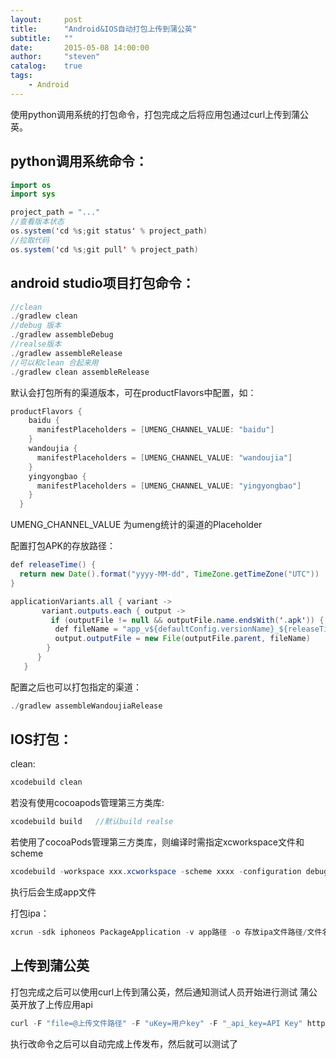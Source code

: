 ```yaml
---
layout:     post
title:      "Android&IOS自动打包上传到蒲公英"
subtitle:   ""
date:       2015-05-08 14:00:00
author:     "steven"
catalog:    true
tags:
    - Android
---
```


使用python调用系统的打包命令，打包完成之后将应用包通过curl上传到蒲公英。

python调用系统命令：
---

```java
import os
import sys

project_path = "..."
//查看版本状态
os.system('cd %s;git status' % project_path)
//拉取代码
os.system('cd %s;git pull' % project_path)
```

android studio项目打包命令：
---

```java
//clean
./gradlew clean
//debug 版本
./gradlew assembleDebug
//realse版本
./gradlew assembleRelease
//可以和clean 合起来用
./gradlew clean assembleRelease
```

默认会打包所有的渠道版本，可在productFlavors中配置，如：


```java
productFlavors {
    baidu {
      manifestPlaceholders = [UMENG_CHANNEL_VALUE: "baidu"]
    }
    wandoujia {
      manifestPlaceholders = [UMENG_CHANNEL_VALUE: "wandoujia"]
    }
    yingyongbao {
      manifestPlaceholders = [UMENG_CHANNEL_VALUE: "yingyongbao"]
    }
  }
```

UMENG_CHANNEL_VALUE 为umeng统计的渠道的Placeholder

配置打包APK的存放路径：

```java
def releaseTime() {
  return new Date().format("yyyy-MM-dd", TimeZone.getTimeZone("UTC"))
}

applicationVariants.all { variant ->
       variant.outputs.each { output ->
         if (outputFile != null && outputFile.name.endsWith('.apk')) {
          def fileName = "app_v${defaultConfig.versionName}_${releaseTime()}_${variant.productFlavors[0].name}.apk"
          output.outputFile = new File(outputFile.parent, fileName)
        }
      }
   }
```
配置之后也可以打包指定的渠道：

```java
./gradlew assembleWandoujiaRelease
```

IOS打包：
-----

clean:

```java
xcodebuild clean
```

若没有使用cocoapods管理第三方类库:

```java
xcodebuild build   //默认build realse
```

若使用了cocoaPods管理第三方类库，则编译时需指定xcworkspace文件和scheme

```java
xcodebuild -workspace xxx.xcworkspace -scheme xxxx -configuration debug -derivedDataPath xxx(app文件存放的路径) ONLY_ACTIVE_ARCH=NO
```

执行后会生成app文件

打包ipa：

```java
xcrun -sdk iphoneos PackageApplication -v app路径 -o 存放ipa文件路径/文件名.ipa
```

上传到蒲公英
------

打包完成之后可以使用curl上传到蒲公英，然后通知测试人员开始进行测试
蒲公英开放了上传应用api

```java
curl -F "file=@上传文件路径" -F "uKey=用户key" -F "_api_key=API Key" http://www.pgyer.com/apiv1/app/upload
```

执行改命令之后可以自动完成上传发布，然后就可以测试了
